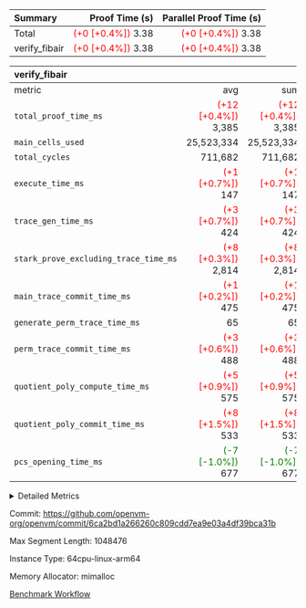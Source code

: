 | Summary | Proof Time (s) | Parallel Proof Time (s) |
|:---|---:|---:|
| Total | <span style='color: red'>(+0 [+0.4%])</span> 3.38 | <span style='color: red'>(+0 [+0.4%])</span> 3.38 |
| verify_fibair | <span style='color: red'>(+0 [+0.4%])</span> 3.38 | <span style='color: red'>(+0 [+0.4%])</span> 3.38 |


| verify_fibair |||||
|:---|---:|---:|---:|---:|
|metric|avg|sum|max|min|
| `total_proof_time_ms ` | <span style='color: red'>(+12 [+0.4%])</span> 3,385 | <span style='color: red'>(+12 [+0.4%])</span> 3,385 | <span style='color: red'>(+12 [+0.4%])</span> 3,385 | <span style='color: red'>(+12 [+0.4%])</span> 3,385 |
| `main_cells_used     ` |  25,523,334 |  25,523,334 |  25,523,334 |  25,523,334 |
| `total_cycles        ` |  711,682 |  711,682 |  711,682 |  711,682 |
| `execute_time_ms     ` | <span style='color: red'>(+1 [+0.7%])</span> 147 | <span style='color: red'>(+1 [+0.7%])</span> 147 | <span style='color: red'>(+1 [+0.7%])</span> 147 | <span style='color: red'>(+1 [+0.7%])</span> 147 |
| `trace_gen_time_ms   ` | <span style='color: red'>(+3 [+0.7%])</span> 424 | <span style='color: red'>(+3 [+0.7%])</span> 424 | <span style='color: red'>(+3 [+0.7%])</span> 424 | <span style='color: red'>(+3 [+0.7%])</span> 424 |
| `stark_prove_excluding_trace_time_ms` | <span style='color: red'>(+8 [+0.3%])</span> 2,814 | <span style='color: red'>(+8 [+0.3%])</span> 2,814 | <span style='color: red'>(+8 [+0.3%])</span> 2,814 | <span style='color: red'>(+8 [+0.3%])</span> 2,814 |
| `main_trace_commit_time_ms` | <span style='color: red'>(+1 [+0.2%])</span> 475 | <span style='color: red'>(+1 [+0.2%])</span> 475 | <span style='color: red'>(+1 [+0.2%])</span> 475 | <span style='color: red'>(+1 [+0.2%])</span> 475 |
| `generate_perm_trace_time_ms` |  65 |  65 |  65 |  65 |
| `perm_trace_commit_time_ms` | <span style='color: red'>(+3 [+0.6%])</span> 488 | <span style='color: red'>(+3 [+0.6%])</span> 488 | <span style='color: red'>(+3 [+0.6%])</span> 488 | <span style='color: red'>(+3 [+0.6%])</span> 488 |
| `quotient_poly_compute_time_ms` | <span style='color: red'>(+5 [+0.9%])</span> 575 | <span style='color: red'>(+5 [+0.9%])</span> 575 | <span style='color: red'>(+5 [+0.9%])</span> 575 | <span style='color: red'>(+5 [+0.9%])</span> 575 |
| `quotient_poly_commit_time_ms` | <span style='color: red'>(+8 [+1.5%])</span> 533 | <span style='color: red'>(+8 [+1.5%])</span> 533 | <span style='color: red'>(+8 [+1.5%])</span> 533 | <span style='color: red'>(+8 [+1.5%])</span> 533 |
| `pcs_opening_time_ms ` | <span style='color: green'>(-7 [-1.0%])</span> 677 | <span style='color: green'>(-7 [-1.0%])</span> 677 | <span style='color: green'>(-7 [-1.0%])</span> 677 | <span style='color: green'>(-7 [-1.0%])</span> 677 |



<details>
<summary>Detailed Metrics</summary>

|  | verify_program_compile_ms | total_cells | stark_prove_excluding_trace_time_ms | quotient_poly_compute_time_ms | quotient_poly_commit_time_ms | perm_trace_commit_time_ms | pcs_opening_time_ms | main_trace_commit_time_ms |
| --- | --- | --- | --- | --- | --- | --- | --- |
|  | 4 | 65,536 | 66 | 3 | 13 | 0 | 33 | 15 | 

| air_name | rows | quotient_deg | main_cols | interactions | constraints | cells |
| --- | --- | --- | --- | --- | --- | --- |
| AccessAdapterAir<2> |  | 4 |  | 5 | 12 |  | 
| AccessAdapterAir<4> |  | 4 |  | 5 | 12 |  | 
| AccessAdapterAir<8> |  | 4 |  | 5 | 12 |  | 
| FibonacciAir | 32,768 | 1 | 2 |  | 5 | 65,536 | 
| FriReducedOpeningAir |  | 4 |  | 35 | 59 |  | 
| NativePoseidon2Air<BabyBearParameters>, 1> |  | 4 |  | 31 | 302 |  | 
| PhantomAir |  | 4 |  | 3 | 4 |  | 
| ProgramAir |  | 1 |  | 1 | 4 |  | 
| VariableRangeCheckerAir |  | 1 |  | 1 | 4 |  | 
| VmAirWrapper<BranchNativeAdapterAir, BranchEqualCoreAir<1> |  | 2 |  | 11 | 23 |  | 
| VmAirWrapper<JalNativeAdapterAir, JalCoreAir> |  | 4 |  | 7 | 6 |  | 
| VmAirWrapper<NativeAdapterAir<2, 0>, PublicValuesCoreAir> |  | 4 |  | 11 | 22 |  | 
| VmAirWrapper<NativeAdapterAir<2, 1>, FieldArithmeticCoreAir> |  | 4 |  | 15 | 23 |  | 
| VmAirWrapper<NativeLoadStoreAdapterAir<1>, NativeLoadStoreCoreAir<1> |  | 4 |  | 15 | 20 |  | 
| VmAirWrapper<NativeLoadStoreAdapterAir<4>, NativeLoadStoreCoreAir<4> |  | 4 |  | 15 | 20 |  | 
| VmAirWrapper<NativeVectorizedAdapterAir<4>, FieldExtensionCoreAir> |  | 4 |  | 15 | 23 |  | 
| VmConnectorAir |  | 4 |  | 3 | 8 |  | 
| VolatileBoundaryAir |  | 4 |  | 4 | 16 |  | 

| group | trace_gen_time_ms | total_proof_time_ms | total_cycles | total_cells | stark_prove_excluding_trace_time_ms | quotient_poly_compute_time_ms | quotient_poly_commit_time_ms | perm_trace_commit_time_ms | pcs_opening_time_ms | main_trace_commit_time_ms | main_cells_used | generate_perm_trace_time_ms | execute_time_ms |
| --- | --- | --- | --- | --- | --- | --- | --- | --- | --- | --- | --- | --- | --- |
| verify_fibair | 424 | 3,385 | 711,682 | 72,898,584 | 2,814 | 575 | 533 | 488 | 677 | 475 | 25,523,334 | 65 | 147 | 

| group | air_name | rows | prep_cols | perm_cols | main_cols | cells |
| --- | --- | --- | --- | --- | --- | --- |
| verify_fibair | AccessAdapterAir<2> | 131,072 |  | 16 | 11 | 3,538,944 | 
| verify_fibair | AccessAdapterAir<4> | 65,536 |  | 16 | 13 | 1,900,544 | 
| verify_fibair | AccessAdapterAir<8> | 32,768 |  | 16 | 17 | 1,081,344 | 
| verify_fibair | FriReducedOpeningAir | 512 |  | 76 | 64 | 71,680 | 
| verify_fibair | NativePoseidon2Air<BabyBearParameters>, 1> | 8,192 |  | 36 | 348 | 3,145,728 | 
| verify_fibair | PhantomAir | 16,384 |  | 8 | 6 | 229,376 | 
| verify_fibair | ProgramAir | 8,192 |  | 8 | 10 | 147,456 | 
| verify_fibair | VariableRangeCheckerAir | 262,144 | 2 | 8 | 1 | 2,359,296 | 
| verify_fibair | VmAirWrapper<BranchNativeAdapterAir, BranchEqualCoreAir<1> | 262,144 |  | 28 | 23 | 13,369,344 | 
| verify_fibair | VmAirWrapper<JalNativeAdapterAir, JalCoreAir> | 32,768 |  | 12 | 10 | 720,896 | 
| verify_fibair | VmAirWrapper<NativeAdapterAir<2, 1>, FieldArithmeticCoreAir> | 524,288 |  | 20 | 30 | 26,214,400 | 
| verify_fibair | VmAirWrapper<NativeLoadStoreAdapterAir<1>, NativeLoadStoreCoreAir<1> | 262,144 |  | 36 | 25 | 15,990,784 | 
| verify_fibair | VmAirWrapper<NativeLoadStoreAdapterAir<4>, NativeLoadStoreCoreAir<4> | 16,384 |  | 36 | 34 | 1,146,880 | 
| verify_fibair | VmAirWrapper<NativeVectorizedAdapterAir<4>, FieldExtensionCoreAir> | 8,192 |  | 20 | 40 | 491,520 | 
| verify_fibair | VmConnectorAir | 2 | 1 | 8 | 4 | 24 | 
| verify_fibair | VolatileBoundaryAir | 131,072 |  | 8 | 11 | 2,490,368 | 

</details>


Commit: https://github.com/openvm-org/openvm/commit/6ca2bd1a266260c809cdd7ea9e03a4df39bca31b

Max Segment Length: 1048476

Instance Type: 64cpu-linux-arm64

Memory Allocator: mimalloc

[Benchmark Workflow](https://github.com/openvm-org/openvm/actions/runs/12840306070)
